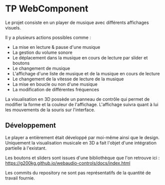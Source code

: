 # TP WebComponent

Le projet consiste en un player de musique avec différents affichages visuels.

Il y a plusieurs actions possibles comme :

- La mise en lecture & pause d'une musique
- La gestion du volume sonore
- Le déplacement dans la musique en cours de lecture par slider et boutons
- Le changement de musique
- L'affichage d'une liste de musique et de la musique en cours de lecture
- Le changement de la vitesse de lecture de la musique
- La mise en boucle ou non d'une musique
- La modification de différentes fréquences

La visualisation en 3D possède un panneau de contrôle qui permet de modifier la forme et la couleur de l'affichage.
L'affichage suivra quant à lui les mouvements de la souris sur l'interface.

## Développement

Le player a entièrement était développé par moi-même ainsi que le design.
Uniquement la visualisation musicale en 3D a fait l'objet d'une intégration partielle à l'existant.

Les boutons et sliders sont issues d'une bibliothèque que l'on retrouve ici : https://g200kg.github.io/webaudio-controls/docs/index.html

Les commits du repository ne sont pas représentatifs de la quantité de travail fournie.
